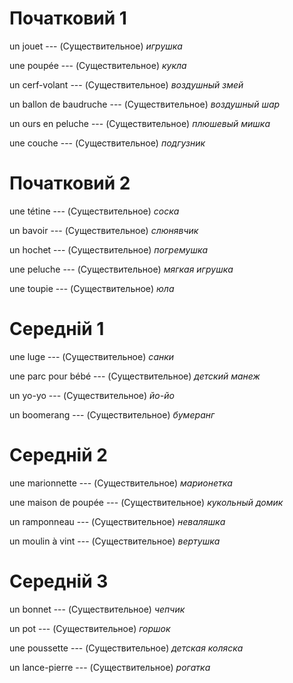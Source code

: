 # Початковий 1

un jouet --- (Существительное)
*игрушка*



une poupée --- (Существительное)
*кукла*



un cerf-volant --- (Существительное)
*воздушный змей*



un ballon de baudruche --- (Существительное)
*воздушный шар*



un ours en peluche --- (Существительное)
*плюшевый мишка*



une couche --- (Существительное)
*подгузник*



# Початковий 2

une tétine --- (Существительное)
*соска*



un bavoir --- (Существительное)
*слюнявчик*



un hochet --- (Существительное)
*погремушка*



une peluche --- (Существительное)
*мягкая игрушка*



une toupie --- (Существительное)
*юла*



# Середній 1

une luge --- (Существительное)
*санки*



une parc pour bébé --- (Существительное)
*детский манеж*



un yo-yo --- (Существительное)
*йо-йо*



un boomerang --- (Существительное)
*бумеранг*



# Середній 2

une marionnette --- (Существительное)
*марионетка*



une maison de poupée --- (Существительное)
*кукольный домик*



un ramponneau --- (Существительное)
*неваляшка*



un moulin à vint --- (Существительное)
*вертушка*



# Середній 3

un bonnet --- (Существительное)
*чепчик*



un pot --- (Существительное)
*горшок*



une poussette --- (Существительное)
*детская коляска*



un lance-pierre --- (Существительное)
*рогатка*